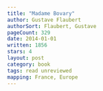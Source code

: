 ```yaml
---
title: "Madame Bovary"
author: Gustave Flaubert
authorSort: Flaubert, Gustave
pageCount: 329
date: 2014-01-01
written: 1856
stars: 4
layout: post
category: book
tags: read unreviewed
mapping: France, Europe
---
```

